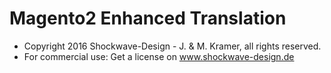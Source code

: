 # Magento2 Enhanced Translation

 * Copyright 2016 Shockwave-Design - J. & M. Kramer, all rights reserved.
 * For commercial use: Get a license on www.shockwave-design.de
